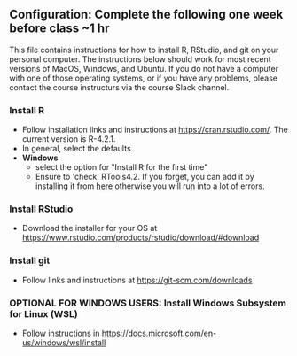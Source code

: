 ## Configuration: Complete the following one week before class ~1 hr
This file contains instructions for how to install R, RStudio, and git on your personal computer. The instructions below should work for most recent versions of MacOS, Windows, and Ubuntu.  If you do not have a computer with one of those operating systems, or if you have any problems, please contact the course instructurs via the course Slack channel.

### Install R
* Follow installation links and instructions at https://cran.rstudio.com/. The current version is R-4.2.1. 
* In general, select the defaults
* **Windows**
   * select the option for "Install R for the first time"
   * Ensure to 'check' RTools4.2. If you forget, you can add it by installing it from [here](https://cran.rstudio.com/bin/windows/Rtools/rtools42/files/rtools42-5253-5107-signed.exe) otherwise you will run into a lot of errors.

### Install RStudio
* Download the installer for your OS at https://www.rstudio.com/products/rstudio/download/#download

### Install git
* Follow links and instructions at https://git-scm.com/downloads

### OPTIONAL FOR WINDOWS USERS: Install Windows Subsystem for Linux (WSL)
* Follow instructions in https://docs.microsoft.com/en-us/windows/wsl/install
